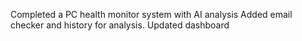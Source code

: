 Completed a PC health monitor system with AI analysis
Added email checker and history for analysis. 
Updated dashboard
